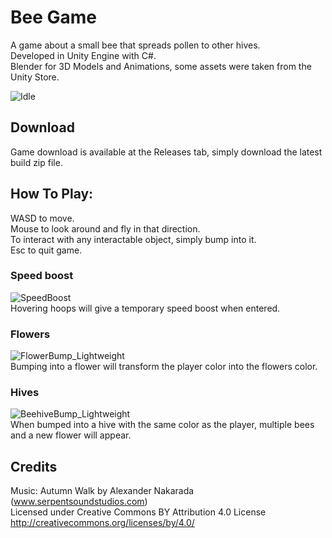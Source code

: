 # Bee Game
A game about a small bee that spreads pollen to other hives.     
Developed in Unity Engine with C#.      
Blender for 3D Models and Animations, some assets were taken from the Unity Store.                      

![Idle](https://user-images.githubusercontent.com/62711261/154803645-65a559b6-cd3b-4ac8-bcc8-3b3319a13ebf.gif)          

## Download
Game download is available at the Releases tab, simply download the latest build zip file.                      

## How To Play:
WASD to move.                                   
Mouse to look around and fly in that direction.                         
To interact with any interactable object, simply bump into it.                          
Esc to quit game.                       

### Speed boost
![SpeedBoost](https://user-images.githubusercontent.com/62711261/154805713-acad543b-5fee-4982-836b-43c8497951c8.gif)                
Hovering hoops will give a temporary speed boost when entered.                          
        
### Flowers       
![FlowerBump_Lightweight](https://user-images.githubusercontent.com/62711261/154806141-0f70bae1-6742-4b51-a92a-89dd67dc5937.gif)                
Bumping into a flower will transform the player color into the flowers color.                     

### Hives
![BeehiveBump_Lightweight](https://user-images.githubusercontent.com/62711261/154808345-651cb873-8978-4e41-8ffd-becf5ca5a7fc.gif)               
When bumped into a hive with the same color as the player, multiple bees and a new flower will appear.                                  

## Credits
Music: Autumn Walk by Alexander Nakarada (www.serpentsoundstudios.com)                                  
Licensed under Creative Commons BY Attribution 4.0 License                              
http://creativecommons.org/licenses/by/4.0/
